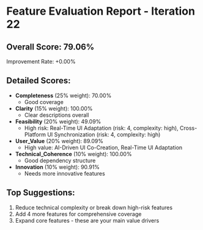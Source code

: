 
# Feature Evaluation Report - Iteration 22

## Overall Score: 79.06%
Improvement Rate: +0.00%

## Detailed Scores:
- **Completeness** (25% weight): 70.00%
  - Good coverage
- **Clarity** (15% weight): 100.00%
  - Clear descriptions overall
- **Feasibility** (20% weight): 49.09%
  - High risk: Real-Time UI Adaptation (risk: 4, complexity: high), Cross-Platform UI Synchronization (risk: 4, complexity: high)
- **User_Value** (20% weight): 89.09%
  - High value: AI-Driven UI Co-Creation, Real-Time UI Adaptation
- **Technical_Coherence** (10% weight): 100.00%
  - Good dependency structure
- **Innovation** (10% weight): 90.91%
  - Needs more innovative features

## Top Suggestions:
1. Reduce technical complexity or break down high-risk features
2. Add 4 more features for comprehensive coverage
3. Expand core features - these are your main value drivers
